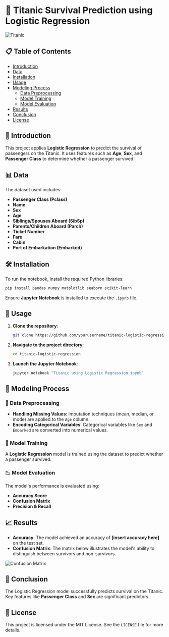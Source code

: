
# 🚢 Titanic Survival Prediction using Logistic Regression

![Titanic](https://upload.wikimedia.org/wikipedia/commons/f/fd/RMS_Titanic_3.jpg)

## 📋 Table of Contents
- [Introduction](#introduction)
- [Data](#data)
- [Installation](#installation)
- [Usage](#usage)
- [Modeling Process](#modeling-process)
  - [Data Preprocessing](#data-preprocessing)
  - [Model Training](#model-training)
  - [Model Evaluation](#model-evaluation)
- [Results](#results)
- [Conclusion](#conclusion)
- [License](#license)

## 📖 Introduction
This project applies **Logistic Regression** to predict the survival of passengers on the Titanic. It uses features such as **Age**, **Sex**, and **Passenger Class** to determine whether a passenger survived.

## 📊 Data
The dataset used includes:
- **Passenger Class (Pclass)**
- **Name**
- **Sex**
- **Age**
- **Siblings/Spouses Aboard (SibSp)**
- **Parents/Children Aboard (Parch)**
- **Ticket Number**
- **Fare**
- **Cabin**
- **Port of Embarkation (Embarked)**

## 🛠️ Installation
To run the notebook, install the required Python libraries:
```bash
pip install pandas numpy matplotlib seaborn scikit-learn
```
Ensure **Jupyter Notebook** is installed to execute the `.ipynb` file.

## 🚀 Usage
1. **Clone the repository**:
   ```bash
   git clone https://github.com/yourusername/titanic-logistic-regression.git
   ```
2. **Navigate to the project directory**:
   ```bash
   cd titanic-logistic-regression
   ```
3. **Launch the Jupyter Notebook**:
   ```bash
   jupyter notebook "Titanic using Logistic Regression.ipynb"
   ```

## 🧠 Modeling Process

### 🔄 Data Preprocessing
- **Handling Missing Values**: Imputation techniques (mean, median, or mode) are applied to the `Age` column.
- **Encoding Categorical Variables**: Categorical variables like `Sex` and `Embarked` are converted into numerical values.

### 🤖 Model Training
A **Logistic Regression** model is trained using the dataset to predict whether a passenger survived.

### 📉 Model Evaluation
The model's performance is evaluated using:
- **Accuracy Score**
- **Confusion Matrix**
- **Precision & Recall**

## 📈 Results
- **Accuracy**: The model achieved an accuracy of **[insert accuracy here]** on the test set.
- **Confusion Matrix**: The matrix below illustrates the model's ability to distinguish between survivors and non-survivors.

![Confusion Matrix](https://upload.wikimedia.org/wikipedia/commons/2/2b/Confusion_matrix_diagram.png)

## 🏁 Conclusion
The Logistic Regression model successfully predicts survival on the Titanic. Key features like **Passenger Class** and **Sex** are significant predictors.

## 📜 License
This project is licensed under the MIT License. See the `LICENSE` file for more details.


